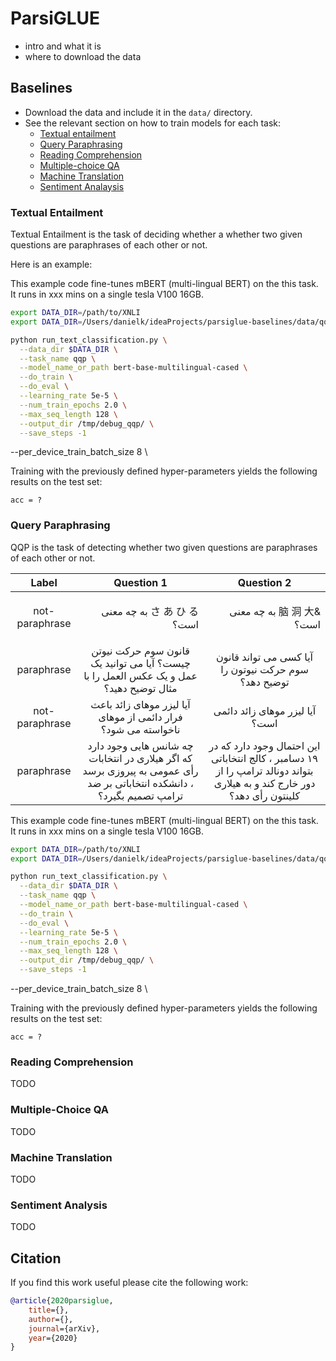 # ParsiGLUE
 - intro and what it is 
 - where to download the data 


## Baselines  
 - Download the data and include it in the `data/` directory.  
 - See the relevant section on how to train models for each task:   
    * [Textual entailment](#textual-entailment) 
    * [Query Paraphrasing](#query-paraphrasing) 
    * [Reading Comprehension](#reading-comprehension)
    * [Multiple-choice QA](#multiple-choice-qa)
    * [Machine Translation](#machine-translation) 
    * [Sentiment Analaysis](#sentiment-analysis) 
   
### Textual Entailment 
Textual Entailment is the task of deciding whether a  whether two given questions are paraphrases of each other or not. 

Here is an example: 



 This example code fine-tunes mBERT (multi-lingual BERT) on the this task. 
 It runs in xxx mins on a single tesla V100 16GB. 

```bash 
export DATA_DIR=/path/to/XNLI
export DATA_DIR=/Users/danielk/ideaProjects/parsiglue-baselines/data/qqp

python run_text_classification.py \
  --data_dir $DATA_DIR \
  --task_name qqp \
  --model_name_or_path bert-base-multilingual-cased \
  --do_train \
  --do_eval \
  --learning_rate 5e-5 \
  --num_train_epochs 2.0 \
  --max_seq_length 128 \
  --output_dir /tmp/debug_qqp/ \
  --save_steps -1
```

--per_device_train_batch_size 8 \

Training with the previously defined hyper-parameters yields the following results on the test set:
 
```
acc = ?
```
 
 ### Query Paraphrasing 
 QQP is the task of detecting whether two given questions are paraphrases of each other or not. 

|  Label | Question 1 | Question 2 |
| :---: | :---: | :---: |
|  not-paraphrase | <p dir='rtl' align='right'>さ あ ひ る به چه معنی است؟</p>  | <p dir='rtl' align='right'> &脑 洞 大 به چه معنی است؟</p> |
|  paraphrase | قانون سوم حرکت نیوتن چیست؟ آیا می توانید یک عمل و یک عکس العمل را با مثال توضیح دهید؟ | آیا کسی می تواند قانون سوم حرکت نیوتون را توضیح دهد؟ |
|  not-paraphrase | آیا لیزر موهای زائد باعث فرار دائمی از موهای ناخواسته می شود؟ | آیا لیزر موهای زائد دائمی است؟ |
|  paraphrase | چه شانس هایی وجود دارد که اگر هیلاری در انتخابات رأی عمومی به پیروزی برسد ، دانشکده انتخاباتی بر ضد ترامپ تصمیم بگیرد؟ | این احتمال وجود دارد که در ۱۹ دسامبر ، کالج انتخاباتی بتواند دونالد ترامپ را از دور خارج کند و به هیلاری کلینتون رأی دهد؟ |

 This example code fine-tunes mBERT (multi-lingual BERT) on the this task. 
 It runs in xxx mins on a single tesla V100 16GB. 

```bash 
export DATA_DIR=/path/to/XNLI
export DATA_DIR=/Users/danielk/ideaProjects/parsiglue-baselines/data/qqp

python run_text_classification.py \
  --data_dir $DATA_DIR \
  --task_name qqp \
  --model_name_or_path bert-base-multilingual-cased \
  --do_train \
  --do_eval \
  --learning_rate 5e-5 \
  --num_train_epochs 2.0 \
  --max_seq_length 128 \
  --output_dir /tmp/debug_qqp/ \
  --save_steps -1
```

--per_device_train_batch_size 8 \

Training with the previously defined hyper-parameters yields the following results on the test set:
 
```
acc = ?
```
 
 ### Reading Comprehension 
 TODO 
 
 ### Multiple-Choice QA 
 TODO 
 
 ### Machine Translation 
 TODO 
 
 ### Sentiment Analysis 
TODO 

## Citation 
If you find this work useful please cite the following work: 
```bibtex 
@article{2020parsiglue,
    title={},
    author={},
    journal={arXiv},
    year={2020}
}
```